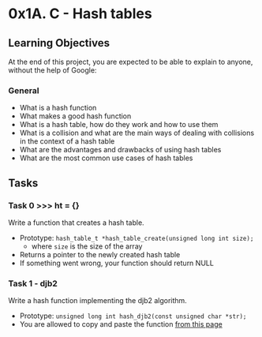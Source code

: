 # 0x1A. C - Hash tables

## Learning Objectives

At the end of this project, you are expected to be able to explain to anyone, without the help of Google:
### General
* What is a hash function
* What makes a good hash function
* What is a hash table, how do they work and how to use them
* What is a collision and what are the main ways of dealing with collisions in the context of a hash table
* What are the advantages and drawbacks of using hash tables
* What are the most common use cases of hash tables

## Tasks 

### Task 0 >>> ht = {}
Write a function that creates a hash table.
 * Prototype: `hash_table_t *hash_table_create(unsigned long int size);`
   * where `size` is the size of the array
 * Returns a pointer to the newly created hash table
 * If something went wrong, your function should return NULL

### Task 1 - djb2
Write a hash function implementing the djb2 algorithm.
 * Prototype: `unsigned long int hash_djb2(const unsigned char *str);`
 * You are allowed to copy and paste the function [from this page](https://alx-intranet.hbtn.io/rltoken/3B7lCUBD4yZh66Pbl2KcEQ)



